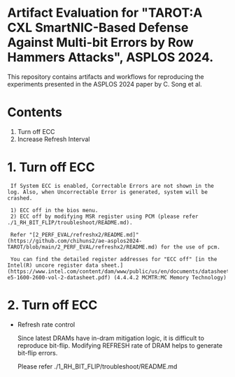 # Artifact Evaluation for "TAROT:A CXL SmartNIC-Based Defense Against Multi-bit Errors by Row Hammers Attacks", ASPLOS 2024.
This repository contains artifacts and workflows for reproducing the experiments presented in the ASPLOS 2024 paper by C. Song et al.

# Contents
1. Turn off ECC
2. Increase Refresh Interval

# 1. Turn off ECC

     If System ECC is enabled, Correctable Errors are not shown in the log. Also, when Uncorrectable Error is generated, system will be crashed.
     
     1) ECC off in the bios menu.
     2) ECC off by modifying MSR register using PCM (please refer ./1_RH_BIT_FLIP/troubleshoot/README.md).

     Refer "[2_PERF_EVAL/refreshx2/README.md]"(https://github.com/chihuns2/ae-asplos2024-TAROT/blob/main/2_PERF_EVAL/refreshx2/README.md) for the use of pcm.
     
     You can find the detailed register addresses for "ECC off" [in the Intel(R) uncore register data sheet.](https://www.intel.com/content/dam/www/public/us/en/documents/datasheets/xeon-e5-1600-2600-vol-2-datasheet.pdf) (4.4.4.2 MCMTR:MC Memory Technology)

# 2. Turn off ECC

   - Refresh rate control
     
     Since latest DRAMs have in-dram mitigation logic, it is difficult to reproduce bit-flip.
     Modifying REFRESH rate of DRAM helps to generate bit-flip errors.
     
     Please refer ./1_RH_BIT_FLIP/troubleshoot/README.md
